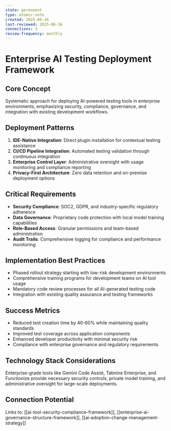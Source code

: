```yaml
---
state: permanent
type: atomic-note
created: 2025-06-16
last-reviewed: 2025-06-16
connections: 3
review-frequency: monthly
---
```


# Enterprise AI Testing Deployment Framework

## Core Concept
Systematic approach for deploying AI-powered testing tools in enterprise environments, emphasizing security, compliance, governance, and integration with existing development workflows.

## Deployment Patterns
1. **IDE-Native Integration**: Direct plugin installation for contextual testing assistance
2. **CI/CD Pipeline Integration**: Automated testing validation through continuous integration
3. **Enterprise Control Layer**: Administrative oversight with usage monitoring and compliance reporting
4. **Privacy-First Architecture**: Zero data retention and on-premise deployment options

## Critical Requirements
- **Security Compliance**: SOC2, GDPR, and industry-specific regulatory adherence
- **Data Governance**: Proprietary code protection with local model training capabilities
- **Role-Based Access**: Granular permissions and team-based administration
- **Audit Trails**: Comprehensive logging for compliance and performance monitoring

## Implementation Best Practices
- Phased rollout strategy starting with low-risk development environments
- Comprehensive training programs for development teams on AI tool usage
- Mandatory code review processes for all AI-generated testing code
- Integration with existing quality assurance and testing frameworks

## Success Metrics
- Reduced test creation time by 40-60% while maintaining quality standards
- Improved test coverage across application components
- Enhanced developer productivity with minimal security risk
- Compliance with enterprise governance and regulatory requirements

## Technology Stack Considerations
Enterprise-grade tools like Gemini Code Assist, Tabnine Enterprise, and Functionize provide necessary security controls, private model training, and administrative oversight for large-scale deployments.

## Connection Potential
Links to: [[ai-tool-security-compliance-framework]], [[enterprise-ai-governance-structure-framework]], [[ai-adoption-change-management-strategy]]